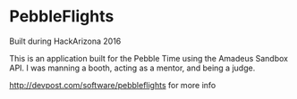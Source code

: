 # PebbleFlights
Built during HackArizona 2016

This is an application built for the Pebble Time using the Amadeus Sandbox API.
I was manning a booth, acting as a mentor, and being a judge.

http://devpost.com/software/pebbleflights for more info
